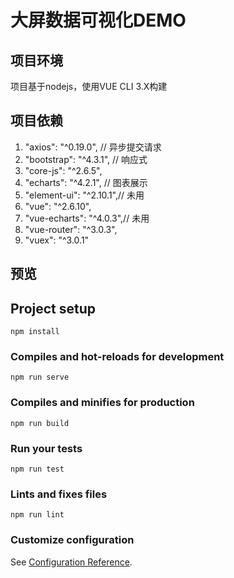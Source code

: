 # 大屏数据可视化DEMO
## 项目环境
项目基于nodejs，使用VUE CLI 3.X构建
## 项目依赖
1. "axios": "^0.19.0", // 异步提交请求
2. "bootstrap": "^4.3.1", // 响应式
3. "core-js": "^2.6.5",
4. "echarts": "^4.2.1", // 图表展示
5. "element-ui": "^2.10.1",// 未用
6. "vue": "^2.6.10",
7. "vue-echarts": "^4.0.3",// 未用
8. "vue-router": "^3.0.3",
9. "vuex": "^3.0.1"
## 预览
## Project setup
```
npm install
```

### Compiles and hot-reloads for development
```
npm run serve
```

### Compiles and minifies for production
```
npm run build
```

### Run your tests
```
npm run test
```

### Lints and fixes files
```
npm run lint
```

### Customize configuration
See [Configuration Reference](https://cli.vuejs.org/config/).
